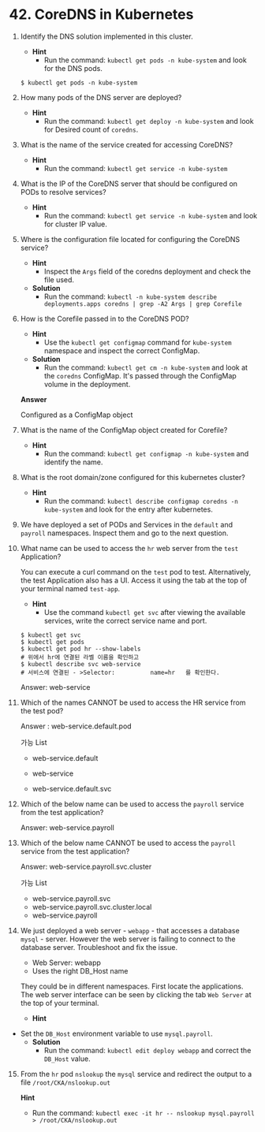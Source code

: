 # 42. CoreDNS in Kubernetes



1. Identify the DNS solution implemented in this cluster.

   - **Hint**
     - Run the command: `kubectl get pods -n kube-system` and look for the DNS pods.

   ```
   $ kubectl get pods -n kube-system
   ```



2. How many pods of the DNS server are deployed?
   - **Hint**
     - Run the command: `kubectl get deploy -n kube-system` and look for Desired count of `coredns`.



3. What is the name of the service created for accessing CoreDNS?
   - **Hint**
     - Run the command: `kubectl get service -n kube-system`



4. What is the IP of the CoreDNS server that should be configured on PODs to resolve services?
   - **Hint**
     - Run the command: `kubectl get service -n kube-system` and look for cluster IP value.



5. Where is the configuration file located for configuring the CoreDNS service?
   - **Hint**
     - Inspect the `Args` field of the coredns deployment and check the file used.
   - **Solution**
     - Run the command: `kubectl -n kube-system describe deployments.apps coredns | grep -A2 Args | grep Corefile`



6. How is the Corefile passed in to the CoreDNS POD?

   - **Hint**
     - Use the `kubectl get configmap` command for `kube-system` namespace and inspect the correct ConfigMap.
   - **Solution**
     - Run the command: `kubectl get cm -n kube-system` and look at the `coredns` ConfigMap. It's passed through the ConfigMap volume in the deployment.

   **Answer**

   Configured as a ConfigMap object



7. What is the name of the ConfigMap object created for Corefile?
   - **Hint**
     - Run the command: `kubectl get configmap -n kube-system` and identify the name.



8. What is the root domain/zone configured for this kubernetes cluster?
   - **Hint**
     - Run the command: `kubectl describe configmap coredns -n kube-system` and look for the entry after kubernetes.



9. We have deployed a set of PODs and Services in the `default` and `payroll` namespaces. Inspect them and go to the next question.



10. What name can be used to access the `hr` web server from the `test` Application?

    You can execute a curl command on the `test` pod to test. Alternatively, the test Application also has a UI. Access it using the tab at the top of your terminal named `test-app`.

    - **Hint**
      - Use the command `kubectl get svc` after viewing the available services, write the correct service name and port.

    ```
    $ kubectl get svc
    $ kubectl get pods
    $ kubectl get pod hr --show-labels
    # 위에서 hr에 연결된 라벨 이름을 확인하고
    $ kubectl describe svc web-service
    # 서비스에 연결된 - >Selector:          name=hr   를 확인한다.
    ```

    Answer: web-service

    

11. Which of the names CANNOT be used to access the HR service from the test pod?

    Answer : web-service.default.pod

    가능 List

    - web-service.default

    - web-service

    - web-service.default.svc



12. Which of the below name can be used to access the `payroll` service from the test application?

    Answer: web-service.payroll



13. Which of the below name CANNOT be used to access the `payroll` service from the test application?

    Answer: web-service.payroll.svc.cluster
    
    가능 List
    
    - web-service.payroll.svc
    - web-service.payroll.svc.cluster.local
    - web-service.payroll

14. We just deployed a web server - `webapp` - that accesses a database `mysql` - server. However the web server is failing to connect to the database server. Troubleshoot and fix the issue.

    - Web Server: webapp
    - Uses the right DB_Host name

    They could be in different namespaces. First locate the applications. The web server interface can be seen by clicking the tab `Web Server` at the top of your terminal.

    - **Hint**
  - Set the `DB_Host` environment variable to use `mysql.payroll`.
    - **Solution**
      - Run the command: `kubectl edit deploy webapp` and correct the `DB_Host` value.



15. From the `hr` pod `nslookup` the `mysql` service and redirect the output to a file `/root/CKA/nslookup.out`

    **Hint**

    - Run the command: `kubectl exec -it hr -- nslookup mysql.payroll > /root/CKA/nslookup.out`

    